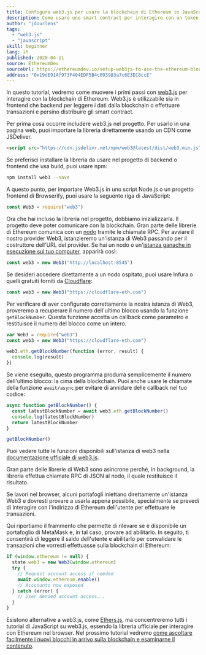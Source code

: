 ```yaml
---
title: Configura web3.js per usare la blockchain di Ethereum in JavaScript
description: Come usare uno smart contract per interagire con un token utilizzando il linguaggio Solidity
author: "jdourlens"
tags:
  - "web3.js"
  - "javascript"
skill: beginner
lang: it
published: 2020-04-11
source: EthereumDev
sourceUrl: https://ethereumdev.io/setup-web3js-to-use-the-ethereum-blockchain-in-javascript/
address: "0x19dE91Af973F404EDF5B4c093983a7c6E3EC8ccE"
---
```


In questo tutorial, vedremo come muovere i primi passi con [web3.js](https://web3js.readthedocs.io/) per interagire con la blockchain di Ethereum. Web3.js è utilizzabile sia in frontend che backend per leggere i dati dalla blockchain o effettuare transazioni e persino distribuire gli smart contract.

Per prima cosa occorre includere web3.js nel progetto. Per usarlo in una pagina web, puoi importare la libreria direttamente usando un CDN come JSDeliver.

```html
<script src="https://cdn.jsdelivr.net/npm/web3@latest/dist/web3.min.js"></script>
```

Se preferisci installare la libreria da usare nel progetto di backend o frontend che usa build, puoi usare npm:

```bash
npm install web3 --save
```

A questo punto, per importare Web3.js in uno script Node.js o un progetto frontend di Browserify, puoi usare la seguente riga di JavaScript:

```js
const Web3 = require("web3")
```

Ora che hai incluso la libreria nel progetto, dobbiamo inizializzarla. Il progetto deve poter comunicare con la blockchain. Gran parte delle librerie di Ethereum comunica con un [nodo](/developers/docs/nodes-and-clients/) tramite le chiamate RPC. Per avviare il nostro provider Web3, istanzieremo un'istanza di Web3 passando per il costruttore dell'URL del provider. Se hai un nodo o un'[istanza ganache in esecuzione sul tuo computer](https://ethereumdev.io/testing-your-smart-contract-with-existing-protocols-ganache-fork/), apparirà così:

```js
const web3 = new Web3("http://localhost:8545")
```

Se desideri accedere direttamente a un nodo ospitato, puoi usare Infura o quelli gratuiti forniti da [Cloudflare](https://cloudflare-eth.com/):

```js
const web3 = new Web3("https://cloudflare-eth.com")
```

Per verificare di aver configurato correttamente la nostra istanza di Web3, proveremo a recuperare il numero dell'ultimo blocco usando la funzione `getBlockNumber`. Questa funzione accetta un callback come parametro e restituisce il numero del blocco come un intero.

```js
var Web3 = require("web3")
const web3 = new Web3("https://cloudflare-eth.com")

web3.eth.getBlockNumber(function (error, result) {
  console.log(result)
})
```

Se viene eseguito, questo programma produrrà semplicemente il numero dell'ultimo blocco: la cima della blockchain. Puoi anche usare le chiamate della funzione `await/async` per evitare di annidare delle callback nel tuo codice:

```js
async function getBlockNumber() {
  const latestBlockNumber = await web3.eth.getBlockNumber()
  console.log(latestBlockNumber)
  return latestBlockNumber
}

getBlockNumber()
```

Puoi vedere tutte le funzioni disponibili sull'istanza di web3 nella [documentazione ufficiale di web3.js](https://web3js.readthedocs.io/en/v1.2.6/web3-eth.html#).

Gran parte delle librerie di Web3 sono asincrone perché, in background, la libreria effettua chiamate RPC di JSON al nodo, il quale restituisce il risultato.

<Divider />

Se lavori nel browser, alcuni portafogli iniettano direttamente un'istanza Web3 e dovresti provare a usarla appena possibile, specialmente se prevedi di interagire con l'indirizzo di Ethereum dell'utente per effettuare le transazioni.

Qui riportiamo il frammento che permette di rilevare se è disponibile un portafoglio di MetaMask e, in tal caso, provare ad abilitarlo. In seguito, ti consentirà di leggere il saldo dell'utente e abilitarlo per convalidare le transazioni che vorresti effettuasse sulla blockchain di Ethereum:

```js
if (window.ethereum != null) {
  state.web3 = new Web3(window.ethereum)
  try {
    // Request account access if needed
    await window.ethereum.enable()
    // Acccounts now exposed
  } catch (error) {
    // User denied account access...
  }
}
```

Esistono alternative a web3.js, come [Ethers.js](https://docs.ethers.io/), ma concentreremo tutti i tutorial di JavaScript su web3.js, essendo la libreria ufficiale per interagire con Ethereum nel browser. Nel prossimo tutorial vedremo [come ascoltare facilmente i nuovi blocchi in arrivo sulla blockchain e esaminarne il contenuto](https://ethereumdev.io/listening-to-new-transactions-happening-on-the-blockchain/).

